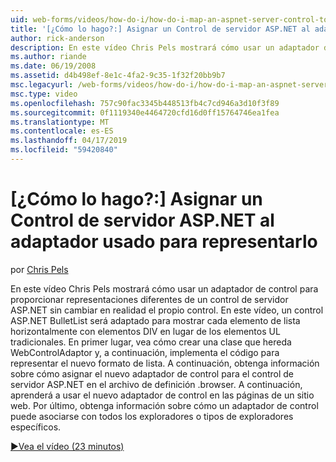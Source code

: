```yaml
---
uid: web-forms/videos/how-do-i/how-do-i-map-an-aspnet-server-control-to-the-adaptor-used-to-render-it
title: '[¿Cómo lo hago?:] Asignar un Control de servidor ASP.NET al adaptador usado para representarlo | Microsoft Docs'
author: rick-anderson
description: En este vídeo Chris Pels mostrará cómo usar un adaptador de control para proporcionar representaciones diferentes de un control de servidor ASP.NET sin cambiar realmente la c...
ms.author: riande
ms.date: 06/19/2008
ms.assetid: d4b498ef-8e1c-4fa2-9c35-1f32f20bb9b7
msc.legacyurl: /web-forms/videos/how-do-i/how-do-i-map-an-aspnet-server-control-to-the-adaptor-used-to-render-it
msc.type: video
ms.openlocfilehash: 757c90fac3345b448513fb4c7cd946a3d10f3f89
ms.sourcegitcommit: 0f1119340e4464720cfd16d0ff15764746ea1fea
ms.translationtype: MT
ms.contentlocale: es-ES
ms.lasthandoff: 04/17/2019
ms.locfileid: "59420840"
---
```

# <a name="how-do-i-map-an-aspnet-server-control-to-the-adaptor-used-to-render-it"></a>[¿Cómo lo hago?:] Asignar un Control de servidor ASP.NET al adaptador usado para representarlo

por [Chris Pels](https://twitter.com/chrispels)

En este vídeo Chris Pels mostrará cómo usar un adaptador de control para proporcionar representaciones diferentes de un control de servidor ASP.NET sin cambiar en realidad el propio control. En este vídeo, un control ASP.NET BulletList será adaptado para mostrar cada elemento de lista horizontalmente con elementos DIV en lugar de los elementos UL tradicionales. En primer lugar, vea cómo crear una clase que hereda WebControlAdaptor y, a continuación, implementa el código para representar el nuevo formato de lista. A continuación, obtenga información sobre cómo asignar el nuevo adaptador de control para el control de servidor ASP.NET en el archivo de definición .browser. A continuación, aprenderá a usar el nuevo adaptador de control en las páginas de un sitio web. Por último, obtenga información sobre cómo un adaptador de control puede asociarse con todos los exploradores o tipos de exploradores específicos.

[&#9654;Vea el vídeo (23 minutos)](https://channel9.msdn.com/Blogs/ASP-NET-Site-Videos/how-do-i-map-an-aspnet-server-control-to-the-adaptor-used-to-render-it)
